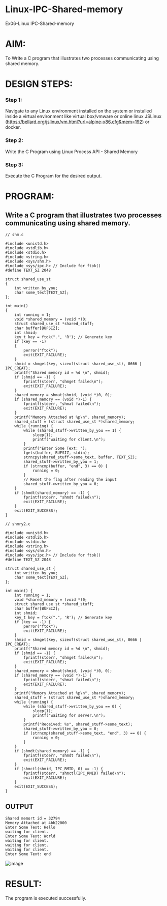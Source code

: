 # Linux-IPC-Shared-memory
Ex06-Linux IPC-Shared-memory

# AIM:
To Write a C program that illustrates two processes communicating using shared memory.

# DESIGN STEPS:

### Step 1:

Navigate to any Linux environment installed on the system or installed inside a virtual environment like virtual box/vmware or online linux JSLinux (https://bellard.org/jslinux/vm.html?url=alpine-x86.cfg&mem=192) or docker.

### Step 2:

Write the C Program using Linux Process API - Shared Memory

### Step 3:

Execute the C Program for the desired output. 

# PROGRAM:

## Write a C program that illustrates two processes communicating using shared memory.

```
// shm.c

#include <unistd.h> 
#include <stdlib.h> 
#include <stdio.h> 
#include <string.h>
#include <sys/shm.h>
#include <sys/ipc.h> // Include for ftok()
#define TEXT_SZ 2048 

struct shared_use_st
{
    int written_by_you;
    char some_text[TEXT_SZ];
};

int main()
{
    int running = 1;
    void *shared_memory = (void *)0; 
    struct shared_use_st *shared_stuff; 
    char buffer[BUFSIZ];
    int shmid;
    key_t key = ftok(".", 'R'); // Generate key
    if (key == -1)
    {
        perror("ftok");
        exit(EXIT_FAILURE);
    }
    shmid = shmget(key, sizeof(struct shared_use_st), 0666 | IPC_CREAT);
    printf("Shared memory id = %d \n", shmid);
    if (shmid == -1) {
        fprintf(stderr, "shmget failed\n"); 
        exit(EXIT_FAILURE);
    }
    shared_memory = shmat(shmid, (void *)0, 0);
    if (shared_memory == (void *)-1) {
        fprintf(stderr, "shmat failed\n"); 
        exit(EXIT_FAILURE);
    }
    printf("Memory Attached at %p\n", shared_memory); 
    shared_stuff = (struct shared_use_st *)shared_memory; 
    while (running) {
        while (shared_stuff->written_by_you == 1) {
            sleep(1);
            printf("waiting for client.\n");
        }
        printf("Enter Some Text: "); 
        fgets(buffer, BUFSIZ, stdin);
        strncpy(shared_stuff->some_text, buffer, TEXT_SZ);
        shared_stuff->written_by_you = 1;
        if (strncmp(buffer, "end", 3) == 0) {
            running = 0;
        }
        // Reset the flag after reading the input
        shared_stuff->written_by_you = 0;
    }
    if (shmdt(shared_memory) == -1) {
        fprintf(stderr, "shmdt failed\n"); 
        exit(EXIT_FAILURE);
    }       
    exit(EXIT_SUCCESS);
}
```

```
// shmry2.c

#include <unistd.h> 
#include <stdlib.h> 
#include <stdio.h> 
#include <string.h>
#include <sys/shm.h>
#include <sys/ipc.h> // Include for ftok()
#define TEXT_SZ 2048 

struct shared_use_st {
    int written_by_you;
    char some_text[TEXT_SZ];
};

int main() {
    int running = 1;
    void *shared_memory = (void *)0; 
    struct shared_use_st *shared_stuff; 
    char buffer[BUFSIZ];
    int shmid;
    key_t key = ftok(".", 'R'); // Generate key
    if (key == -1) {
        perror("ftok");
        exit(EXIT_FAILURE);
    }
    shmid = shmget(key, sizeof(struct shared_use_st), 0666 | IPC_CREAT);
    printf("Shared memory id = %d \n", shmid);
    if (shmid == -1) {
        fprintf(stderr, "shmget failed\n"); 
        exit(EXIT_FAILURE);
    }
    shared_memory = shmat(shmid, (void *)0, 0);
    if (shared_memory == (void *)-1) {
        fprintf(stderr, "shmat failed\n"); 
        exit(EXIT_FAILURE);
    }
    printf("Memory Attached at %p\n", shared_memory); 
    shared_stuff = (struct shared_use_st *)shared_memory; 
    while (running) {
        while (shared_stuff->written_by_you == 0) {
            sleep(1);
            printf("waiting for server.\n");
        }
        printf("Received: %s", shared_stuff->some_text);
        shared_stuff->written_by_you = 0;
        if (strncmp(shared_stuff->some_text, "end", 3) == 0) {
            running = 0;
        }
    }
    if (shmdt(shared_memory) == -1) {
        fprintf(stderr, "shmdt failed\n"); 
        exit(EXIT_FAILURE);
    }       
    if (shmctl(shmid, IPC_RMID, 0) == -1) {
        fprintf(stderr, "shmctl(IPC_RMID) failed\n"); 
        exit(EXIT_FAILURE);
    }
    exit(EXIT_SUCCESS);
}
```

## OUTPUT

```
Shared memort id = 32794 
Memory Attached at 4bb22000
Enter Some Text: Hello
waiting for client.	
Enter Some Text: World
waiting for client.	
waiting for client.	
waiting for client.	
Enter Some Text: end
```

![image](https://github.com/shanmugavasanth/Linux-IPC-Shared-memory/assets/144870621/b3a68d7d-50e8-44e9-905e-09eafedd91b9)

# RESULT:
The program is executed successfully.
